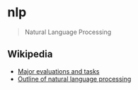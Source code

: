 # nlp

> Natural Language Processing

## Wikipedia

* [Major evaluations and tasks](https://en.wikipedia.org/wiki/Natural-language_processing#Major_evaluations_and_tasks)
* [Outline of natural language processing](https://en.wikipedia.org/wiki/Outline_of_natural_language_processing)

